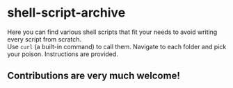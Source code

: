 # shell-script-archive

Here you can find various shell scripts that fit your needs to avoid writing every script from scratch.  
Use `curl` (a built-in command) to call them. Navigate to each folder and pick your poison. Instructions are provided.  
## Contributions are very much welcome!
